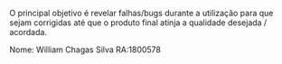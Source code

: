O principal objetivo é revelar falhas/bugs durante a utilização para que sejam corrigidas até que o produto final atinja a qualidade desejada / acordada.

Nome: William Chagas Silva		RA:1800578
